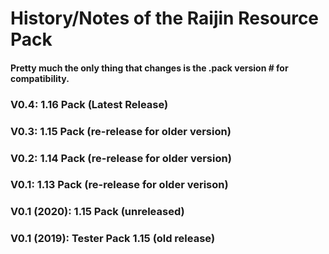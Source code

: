 # History/Notes of the Raijin Resource Pack  
#### Pretty much the only thing that changes is the .pack version # for compatibility.  

### V0.4: 1.16 Pack (Latest Release)  

### V0.3: 1.15 Pack (re-release for older version)  

### V0.2: 1.14 Pack (re-release for older version)  

### V0.1: 1.13 Pack (re-release for older verison)  

### V0.1 (2020): 1.15 Pack  (unreleased)  

### V0.1 (2019): Tester Pack 1.15  (old release)  
